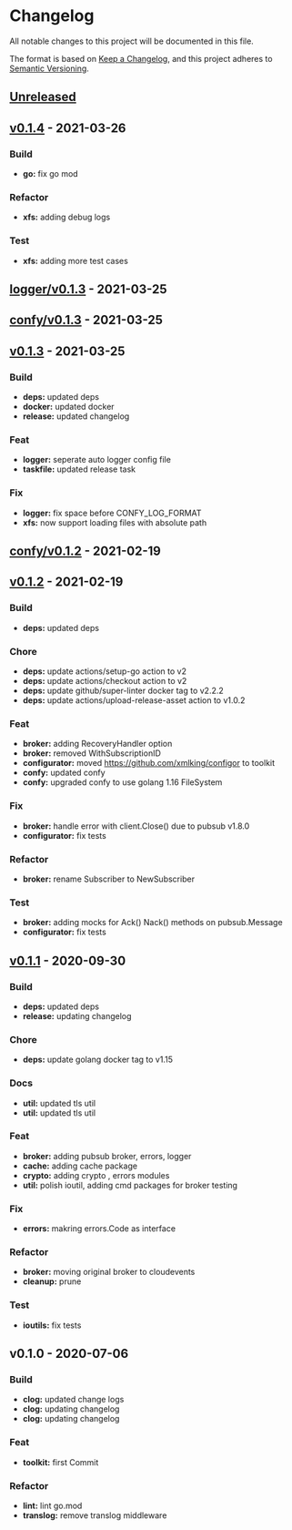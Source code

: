 # Changelog

All notable changes to this project will be documented in this file.

The format is based on [Keep a Changelog](https://keepachangelog.com/en/1.0.0/),
and this project adheres to [Semantic Versioning](https://semver.org/spec/v2.0.0.html).

<a name="unreleased"></a>
## [Unreleased]


<a name="v0.1.4"></a>
## [v0.1.4] - 2021-03-26
### Build
- **go:** fix go mod

### Refactor
- **xfs:** adding debug logs

### Test
- **xfs:** adding more test cases


<a name="logger/v0.1.3"></a>
## [logger/v0.1.3] - 2021-03-25

<a name="confy/v0.1.3"></a>
## [confy/v0.1.3] - 2021-03-25

<a name="v0.1.3"></a>
## [v0.1.3] - 2021-03-25
### Build
- **deps:** updated deps
- **docker:** updated docker
- **release:** updated changelog

### Feat
- **logger:** seperate auto logger config file
- **taskfile:** updated release task

### Fix
- **logger:** fix space before CONFY_LOG_FORMAT
- **xfs:** now support loading files with absolute path


<a name="confy/v0.1.2"></a>
## [confy/v0.1.2] - 2021-02-19

<a name="v0.1.2"></a>
## [v0.1.2] - 2021-02-19
### Build
- **deps:** updated deps

### Chore
- **deps:** update actions/setup-go action to v2
- **deps:** update actions/checkout action to v2
- **deps:** update github/super-linter docker tag to v2.2.2
- **deps:** update actions/upload-release-asset action to v1.0.2

### Feat
- **broker:** adding RecoveryHandler option
- **broker:** removed WithSubscriptionID
- **configurator:** moved https://github.com/xmlking/configor to toolkit
- **confy:** updated confy
- **confy:** upgraded confy to use golang 1.16 FileSystem

### Fix
- **broker:** handle error with client.Close() due to pubsub v1.8.0
- **configurator:** fix tests

### Refactor
- **broker:** rename Subscriber to NewSubscriber

### Test
- **broker:** adding mocks for Ack() Nack() methods on pubsub.Message
- **configurator:** fix tests


<a name="v0.1.1"></a>
## [v0.1.1] - 2020-09-30
### Build
- **deps:** updated deps
- **release:** updating changelog

### Chore
- **deps:** update golang docker tag to v1.15

### Docs
- **util:** updated tls util
- **util:** updated tls util

### Feat
- **broker:** adding pubsub broker, errors, logger
- **cache:** adding cache package
- **crypto:** adding crypto , errors modules
- **util:** polish ioutil, adding cmd packages for broker testing

### Fix
- **errors:** makring errors.Code as interface

### Refactor
- **broker:** moving original broker to cloudevents
- **cleanup:** prune

### Test
- **ioutils:** fix tests


<a name="v0.1.0"></a>
## v0.1.0 - 2020-07-06
### Build
- **clog:** updated change logs
- **clog:** updating changelog
- **clog:** updating changelog

### Feat
- **toolkit:** first Commit

### Refactor
- **lint:** lint go.mod
- **translog:** remove translog middleware


[Unreleased]: https://github.com/xmlking/toolkit/compare/v0.1.4...HEAD
[v0.1.4]: https://github.com/xmlking/toolkit/compare/logger/v0.1.3...v0.1.4
[logger/v0.1.3]: https://github.com/xmlking/toolkit/compare/confy/v0.1.3...logger/v0.1.3
[confy/v0.1.3]: https://github.com/xmlking/toolkit/compare/v0.1.3...confy/v0.1.3
[v0.1.3]: https://github.com/xmlking/toolkit/compare/confy/v0.1.2...v0.1.3
[confy/v0.1.2]: https://github.com/xmlking/toolkit/compare/v0.1.2...confy/v0.1.2
[v0.1.2]: https://github.com/xmlking/toolkit/compare/v0.1.1...v0.1.2
[v0.1.1]: https://github.com/xmlking/toolkit/compare/v0.1.0...v0.1.1
